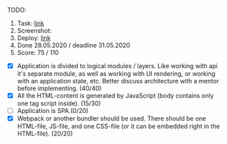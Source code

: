 TODO:

1. Task: [link](https://github.com/)
2. Screenshot:
3. Deploy: [link](https://github.com/)
4. Done 28.05.2020 / deadline 31.05.2020
5. Score: 75 / 110

- [x] Application is divided to logical modules / layers. Like working with api it's separate module, as well as working with UI rendering, or working with an application state, etc. Better discuss architecture with a mentor before implementing. (40/40)
- [x] All the HTML-content is generated by JavaScript (body contains only one tag script inside). (15/30)
- [ ] Application is SPA.(0/20)
- [x] Webpack or another bundler should be used. There should be one HTML-file, JS-file, and one CSS-file (or it can be embedded right in the HTML-file). (20/20)
